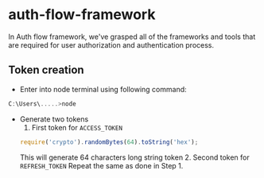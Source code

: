# auth-flow-framework
In Auth flow framework, we've grasped all of the frameworks and tools that are required for user authorization and authentication process.

## Token creation
* Enter into node terminal using following command:
```javascript
C:\Users\.....>node
```
* Generate two tokens
    1. First token for `ACCESS_TOKEN`
    ```javascript
    require('crypto').randomBytes(64).toString('hex');
    ```
    This will generate 64 characters long string token
    2. Second token for `REFRESH_TOKEN`
    Repeat the same as done in Step 1.